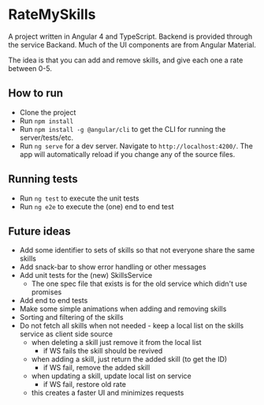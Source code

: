 # RateMySkills

A project written in Angular 4 and TypeScript. Backend is provided through the service Backand.
Much of the UI components are from Angular Material.

The idea is that you can add and remove skills, and give each one a rate between 0-5.

## How to run

* Clone the project
* Run `npm install`
* Run `npm install -g @angular/cli` to get the CLI for running the server/tests/etc. 
* Run `ng serve` for a dev server. Navigate to `http://localhost:4200/`. The app will automatically reload if you change any of the source files.

## Running tests

* Run `ng test` to execute the unit tests
* Run `ng e2e` to execute the (one) end to end test

## Future ideas

* Add some identifier to sets of skills so that not everyone share the same skills
* Add snack-bar to show error handling or other messages
* Add unit tests for the (new) SkillsService
  * The one spec file that exists is for the old service which didn't use promises
* Add end to end tests
* Make some simple animations when adding and removing skills
* Sorting and filtering of the skills
* Do not fetch all skills when not needed - keep a local list on the skills service as client side source
  * when deleting a skill just remove it from the local list
    *  if WS fails the skill should be revived
  * when adding a skill, just return the added skill (to get the ID)
    * if WS fail, remove the added skill
  * when updating a skill, update local list on service
    * if WS fail, restore old rate
  * this creates a faster UI and minimizes requests
